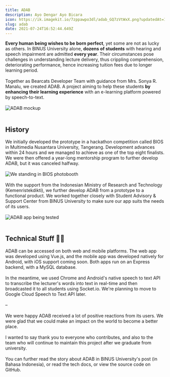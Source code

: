 ```yaml
---
title: ADAB
description: Ayo Dengar Ayo Bicara
icon: https://ik.imagekit.io/7zppawpo3dl/adab_GQ7zVtWxX.png?updatedAt=1627146896081
slug: adab
date: 2021-07-24T16:52:44.649Z
---
```

**Every human being wishes to be born perfect**, yet some are not as lucky as others. In BINUS University alone, **dozens of students** with hearing and speech impairment are admitted **every year**. Their circumstances pose challenges in understanding lecture delivery, thus crippling comprehension, deteriorating performance, hence increasing tuition fees due to longer learning period.
<br>
<br>
Together as <hyperlink to="https://github.com/bearcatsdev" external>Bearcats Developer Team</hyperlink> with guidance from Mrs. Sonya R. Manalu, we created ADAB. A project aiming to help these students **by enhancing their learning experience** with an e-learning platform powered by speech-to-text.
<br>
<br>
![ADAB mockup](https://i.postimg.cc/FRwnwqrk/adab-mockup.png)
<br>
<br>
## History
We initially developed the prototype in a hackathon competition called BIOS in Multimedia Nusantara University, Tangerang. Development advances within 24 hours and we managed to achieve as one of the top eight finalists. We were then offered a year-long mentorship program to further develop ADAB, but it was canceled halfway.
<br>
<br>
![We standing in BIOS photobooth](https://ik.imagekit.io/7zppawpo3dl/IMG_4136_gqYDQ-1IU.jpg?updatedAt=1627232961342&tr=fo-auto)
<br>
<br>
With the support from the Indonesian Ministry of Research and Technology (Kemenristekdikti), we further develop ADAB from a prototype to a functional product. We worked together closely with Student Advisory & Support Center from BINUS University to make sure our app suits the needs of its users.
<br>
<br>
![ADAB app being tested](https://student.binus.ac.id/wp-content/uploads/2020/09/ADAB-2-640x475.jpg)
<br>
<br>
## Technical Stuff 🧑‍💻
ADAB can be accessed on both web and mobile platforms. The web app was developed using Vue.js, and the mobile app was developed natively for Android, with iOS support coming soon. Both apps run on an Express backend, with a MySQL database.
<br>
<br>
In the meantime, we used Chrome and Android's native speech to text API to transcribe the lecturer's words into text in real-time and then broadcasted it to all students using Socket.io. We're planning to move to Google Cloud Speech to Text API later.
<br>
<br>
–
<br>
<br>
We were happy ADAB received a lot of positive reactions from its users. We were glad that we could make an impact on the world to become a better place.
<br>
<br>
I wanted to say thank you to everyone who contributes, and also to the team who will continue to maintain this project after we graduate from university.
<br>
<br>
You can further read the story about ADAB in BINUS University's <hyperlink to="https://student.binus.ac.id/2020/09/aplikasi-adab-to-connect-dari-binusian-untuk-binusian/" external>post</hyperlink> (in Bahasa Indonesia), or read the <hyperlink to="https://bearcatsdev.github.io/docs/adab/" external>tech docs</hyperlink>, or view the source code on <hyperlink to="https://github.com/bearcatsdev/adab" external>GitHub</hyperlink>.
